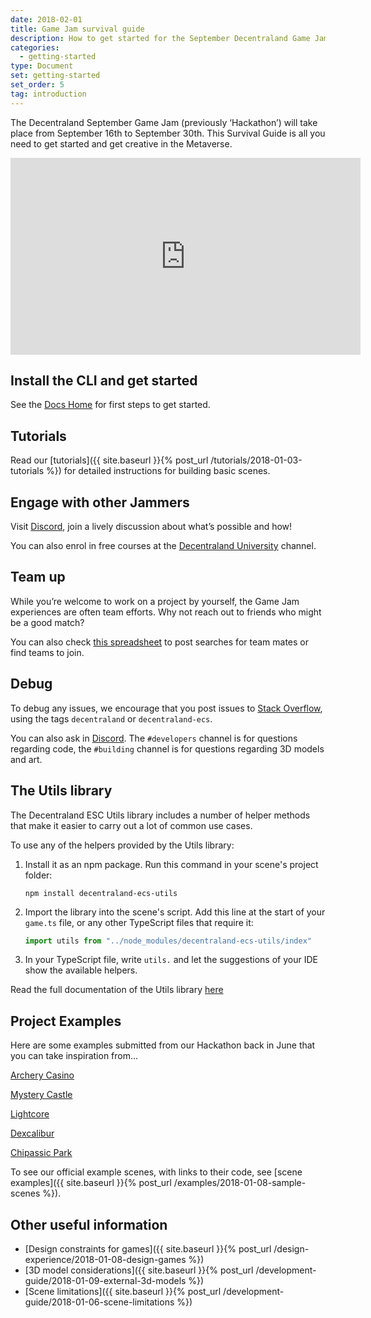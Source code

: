 ```yaml
---
date: 2018-02-01
title: Game Jam survival guide
description: How to get started for the September Decentraland Game Jam
categories:
  - getting-started
type: Document
set: getting-started
set_order: 5
tag: introduction
---
```


The Decentraland September Game Jam (previously ‘Hackathon’) will take place from September 16th to September 30th. This Survival Guide is all you need to get started and get creative in the Metaverse.


<iframe width="560" height="315" src="https://www.youtube.com/embed/fS6O6cWaXOQ" frameborder="0" allow="accelerometer; autoplay; encrypted-media; gyroscope; picture-in-picture" allowfullscreen></iframe>


## Install the CLI and get started

See the [Docs Home](docs.decentraland.org) for first steps to get started.

## Tutorials

Read our [tutorials]({{ site.baseurl }}{% post_url /tutorials/2018-01-03-tutorials %}) for detailed instructions for building basic scenes.

## Engage with other Jammers

Visit [Discord](https://discord.gg/B2RcqE2), join a lively discussion about what’s possible and how!

You can also enrol in free courses at the [Decentraland University](https://discord.gg/UK6AZCd) channel.

## Team up

While you’re welcome to work on a project by yourself, the Game Jam experiences are often team efforts. Why not reach out to friends who might be a good match?

You can also check [this spreadsheet](https://docs.google.com/spreadsheets/d/1wCiDIkJwMVO9vUXU5oM4da14PASrwGHno1Ayrapsxa4/edit#gid=0) to post searches for team mates or find teams to join.


## Debug

To debug any issues, we encourage that you post issues to [Stack Overflow](https://stackoverflow.com/questions/ask), using the tags `decentraland` or `decentraland-ecs`.

You can also ask in [Discord](https://discord.gg/B2RcqE2). The `#developers` channel is for questions regarding code, the `#building` channel is for questions regarding 3D models and art.


## The Utils library

The Decentraland ESC Utils library includes a number of helper methods that make it easier to carry out a lot of common use cases.

To use any of the helpers provided by the Utils library:

1. Install it as an npm package. Run this command in your scene's project folder:

	```
	npm install decentraland-ecs-utils
	```
2. Import the library into the scene's script. Add this line at the start of your `game.ts` file, or any other TypeScript files that require it:

	```ts
	import utils from "../node_modules/decentraland-ecs-utils/index"
	```

3. In your TypeScript file, write `utils.` and let the suggestions of your IDE show the available helpers.

Read the full documentation of the Utils library [here](https://www.npmjs.com/package/decentraland-ecs-utils)


## Project Examples

Here are some examples submitted from our Hackathon back in June that you can take inspiration from...


[Archery Casino](https://dcl-asmtzkzdmx.now.sh/)

[Mystery Castle](https://mystery.rdixon.now.sh/?position=2%2C7)

[Lightcore](https://brent-ooaissvdra.now.sh/)

[Dexcalibur](https://export.clemlak.now.sh)

[Chipassic Park](https://genetic-experiment-kbjflplqqu.now.sh)


To see our official example scenes, with links to their code, see [scene examples]({{ site.baseurl }}{% post_url /examples/2018-01-08-sample-scenes %}).


## Other useful information

- [Design constraints for games]({{ site.baseurl }}{% post_url /design-experience/2018-01-08-design-games %})
- [3D model considerations]({{ site.baseurl }}{% post_url /development-guide/2018-01-09-external-3d-models %})
- [Scene limitations]({{ site.baseurl }}{% post_url /development-guide/2018-01-06-scene-limitations %})
